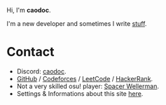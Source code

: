 Hi, I'm **caodoc**.

I'm a new developer and sometimes I write [stuff](/note).

# Contact

+ Discord: [caodoc](https://discord.com/users/800173074166710282).
+ [GitHub](https://github.com/caodoc) / [Codeforces](https://codeforces.com/profile/caodoc) / [LeetCode](https://leetcode.com/u/caodoc/) / [HackerRank](https://www.hackerrank.com/profile/caodoc).
+ Not a very skilled osu! player: [Spacer Wellerman](https://osu.ppy.sh/users/21126929).
+ Settings & Informations about this site [here](./settings).